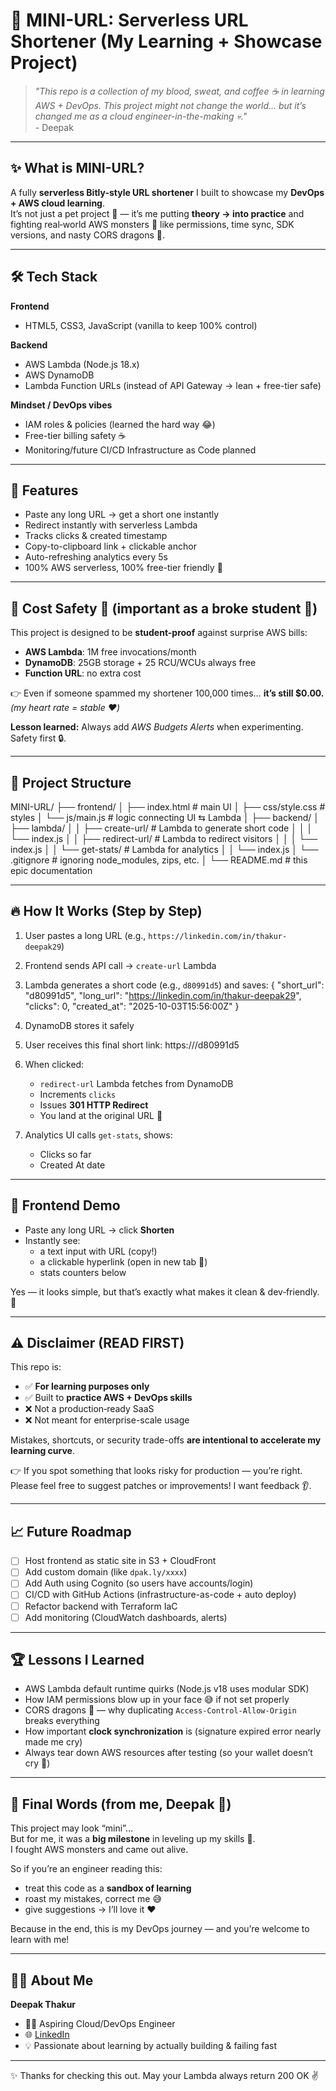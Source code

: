 # 🚀 MINI-URL: Serverless URL Shortener (My Learning + Showcase Project)

> *"This repo is a collection of my blood, sweat, and coffee ☕ in learning AWS + DevOps. This project might not change the world… but it’s changed me as a cloud engineer-in-the-making 💀."*  
\- Deepak

---

## ✨ What is MINI-URL?

A fully **serverless Bitly-style URL shortener** I built to showcase my **DevOps + AWS cloud learning**.  
It’s not just a pet project 👶 — it’s me putting **theory → into practice** and fighting real‑world AWS monsters 👹 like permissions, time sync, SDK versions, and nasty CORS dragons 🐲.

---

## 🛠️ Tech Stack

**Frontend**  
- HTML5, CSS3, JavaScript (vanilla to keep 100% control)  

**Backend**  
- AWS Lambda (Node.js 18.x)  
- AWS DynamoDB  
- Lambda Function URLs (instead of API Gateway → lean + free-tier safe)  

**Mindset / DevOps vibes**  
- IAM roles & policies (learned the hard way 😂)  
- Free-tier billing safety ☕  
- Monitoring/future CI/CD Infrastructure as Code planned  

---

## 🚀 Features

- Paste any long URL → get a short one instantly  
- Redirect instantly with serverless Lambda  
- Tracks clicks & created timestamp  
- Copy-to-clipboard link + clickable anchor  
- Auto-refreshing analytics every 5s  
- 100% AWS serverless, 100% free-tier friendly 💸  

---

## 🧮 Cost Safety 💸 (important as a broke student 🥲)

This project is designed to be **student-proof** against surprise AWS bills:

- **AWS Lambda**: 1M free invocations/month  
- **DynamoDB**: 25GB storage + 25 RCU/WCUs always free  
- **Function URL**: no extra cost  

👉 Even if someone spammed my shortener 100,000 times… **it’s still $0.00.**  
*(my heart rate = stable ❤️)*  

**Lesson learned:** Always add *AWS Budgets Alerts* when experimenting. Safety first 🔒.

---

## 📂 Project Structure
MINI-URL/
├── frontend/
│ ├── index.html # main UI
│ ├── css/style.css # styles
│ └── js/main.js # logic connecting UI ⇆ Lambda
│
├── backend/
│ ├── lambda/
│ │ ├── create-url/ # Lambda to generate short code
│ │ │ └── index.js
│ │ ├── redirect-url/ # Lambda to redirect visitors
│ │ │ └── index.js
│ │ └── get-stats/ # Lambda for analytics
│ │ └── index.js
│ └── .gitignore # ignoring node_modules, zips, etc.
│
└── README.md # this epic documentation

---

## 🔥 How It Works (Step by Step)

1. User pastes a long URL (e.g., `https://linkedin.com/in/thakur-deepak29`)  
2. Frontend sends API call → `create-url` Lambda  
3. Lambda generates a short code (e.g., `d80991d5`) and saves:
   {
"short_url": "d80991d5",
"long_url": "https://linkedin.com/in/thakur-deepak29",
"clicks": 0,
"created_at": "2025-10-03T15:56:00Z"
}

4. DynamoDB stores it safely  
5. User receives this final short link:
   https://<redirect-lambda-url>/d80991d5

6. When clicked:  
   - `redirect-url` Lambda fetches from DynamoDB  
   - Increments `clicks`  
   - Issues **301 HTTP Redirect**  
   - You land at the original URL 🎯  

7. Analytics UI calls `get-stats`, shows:  
   - Clicks so far  
   - Created At date  

---

## 🎨 Frontend Demo

- Paste any long URL → click **Shorten**  
- Instantly see:  
  - a text input with URL (copy!)  
  - a clickable hyperlink (open in new tab 🔗)  
  - stats counters below  

Yes — it looks simple, but that’s exactly what makes it clean & dev‑friendly. 🖤

---

## ⚠️ Disclaimer (READ FIRST)

This repo is:  
- ✅ **For learning purposes only**  
- ✅ Built to **practice AWS + DevOps skills**  
- ❌ Not a production‑ready SaaS  
- ❌ Not meant for enterprise-scale usage  

Mistakes, shortcuts, or security trade-offs **are intentional to accelerate my learning curve**.  

👉 If you spot something that looks risky for production — you’re right.  
Please feel free to suggest patches or improvements! I want feedback 👂.  

---

## 📈 Future Roadmap

- [ ] Host frontend as static site in S3 + CloudFront  
- [ ] Add custom domain (like `dpak.ly/xxxx`)  
- [ ] Add Auth using Cognito (so users have accounts/login)  
- [ ] CI/CD with GitHub Actions (infrastructure-as-code + auto deploy)  
- [ ] Refactor backend with Terraform IaC  
- [ ] Add monitoring (CloudWatch dashboards, alerts)  

---

## 🏆 Lessons I Learned

- AWS Lambda default runtime quirks (Node.js v18 uses modular SDK)  
- How IAM permissions blow up in your face 😅 if not set properly  
- CORS dragons 🐉 — why duplicating `Access-Control-Allow-Origin` breaks everything  
- How important **clock synchronization** is (signature expired error nearly made me cry)  
- Always tear down AWS resources after testing (so your wallet doesn’t cry 💸)  

---

## 📢 Final Words (from me, Deepak 🤘)

This project may look “mini”…  
But for me, it was a **big milestone** in leveling up my skills 🚀.  
I fought AWS monsters and came out alive.  

So if you’re an engineer reading this:  
- treat this code as a **sandbox of learning**  
- roast my mistakes, correct me 😅  
- give suggestions → I’ll love it ❤️  

Because in the end, this is my DevOps journey — and you’re welcome to learn with me!  

---

## 👨‍💻 About Me

**Deepak Thakur**  
- 🧑‍💻 Aspiring Cloud/DevOps Engineer  
- 🌐 [LinkedIn](https://www.linkedin.com/in/thakur-deepak29)  
- 💡 Passionate about learning by actually building & failing fast  

---

✨ Thanks for checking this out. May your Lambda always return 200 OK ✌️
